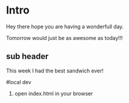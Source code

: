 # Intro

Hey there hope you are having a wonderfull day.

Tomorrow would just be as awesome as today!!!

## sub header

This week I had the best sandwich ever!

#local dev

1. open index.html in your browser
